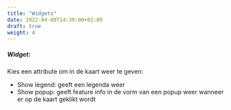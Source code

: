 ```yaml
---
title: "Widgets"
date: 2022-04-08T14:39:00+02:00
draft: true
weight: 4
---
```


##### Widget:
Kies een attribute om in de kaart weer te geven:
- Show legend: geeft een legenda weer
- Show popup: geeft feature info in de vorm van een popup weer wanneer er op de kaart geklikt wordt

